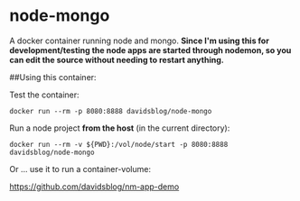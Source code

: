 # node-mongo

A docker container running node and mongo.  **Since I'm using this for development/testing the node apps are started through nodemon, so you can edit the source without needing to restart anything.**

##Using this container:

Test the container:

``docker run --rm -p 8080:8888 davidsblog/node-mongo``

Run a node project **from the host** (in the current directory):

``docker run --rm -v ${PWD}:/vol/node/start -p 8080:8888 davidsblog/node-mongo``

Or ... use it to run a container-volume:

https://github.com/davidsblog/nm-app-demo
